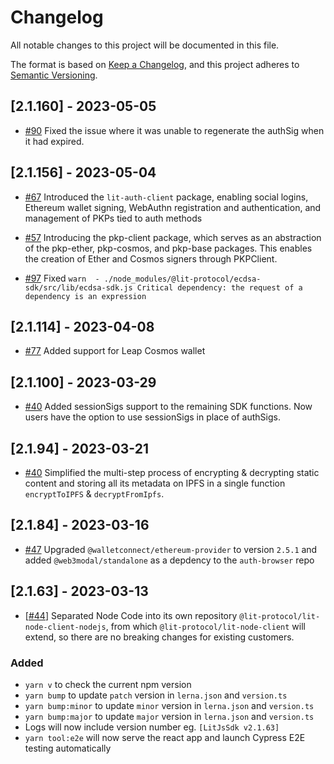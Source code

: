 # Changelog

All notable changes to this project will be documented in this file.

The format is based on [Keep a Changelog](https://keepachangelog.com/en/1.0.0/),
and this project adheres to [Semantic Versioning](https://semver.org/spec/v2.0.0.html).

## [2.1.160] - 2023-05-05

- [#90](https://github.com/LIT-Protocol/js-sdk/issues/90) Fixed the issue where it was unable to regenerate the authSig when it had expired.

## [2.1.156] - 2023-05-04

- [#67](https://github.com/LIT-Protocol/js-sdk/pull/67) Introduced the `lit-auth-client` package, enabling social logins, Ethereum wallet signing, WebAuthn registration and authentication, and management of PKPs tied to auth methods

- [#57](https://github.com/LIT-Protocol/js-sdk/pull/57) Introducing the pkp-client package, which serves as an abstraction of the pkp-ether, pkp-cosmos, and pkp-base packages. This enables the creation of Ether and Cosmos signers through PKPClient.

- [#97](https://github.com/LIT-Protocol/js-sdk/pull/97) Fixed `warn  - ./node_modules/@lit-protocol/ecdsa-sdk/src/lib/ecdsa-sdk.js Critical dependency: the request of a dependency is an expression`

## [2.1.114] - 2023-04-08

- [#77](https://github.com/LIT-Protocol/js-sdk/pull/77) Added support for Leap Cosmos wallet

## [2.1.100] - 2023-03-29

- [#40](https://github.com/LIT-Protocol/js-sdk/pull/54) Added sessionSigs support to the remaining SDK functions. Now users have the option to use sessionSigs in place of authSigs.

## [2.1.94] - 2023-03-21

- [#40](https://github.com/LIT-Protocol/js-sdk/pull/40) Simplified the multi-step process of encrypting & decrypting static content and storing all its metadata on IPFS in a single function `encryptToIPFS` & `decryptFromIpfs`.

## [2.1.84] - 2023-03-16

- [#47](https://github.com/LIT-Protocol/js-sdk/pull/47) Upgraded `@walletconnect/ethereum-provider` to version `2.5.1` and added `@web3modal/standalone` as a depdency to the `auth-browser` repo

## [2.1.63] - 2023-03-13

- [[#44](https://github.com/LIT-Protocol/js-sdk/pull/44)] Separated Node Code into its own repository `@lit-protocol/lit-node-client-nodejs`, from which `@lit-protocol/lit-node-client` will extend, so there are no breaking changes for existing customers.

### Added

- `yarn v` to check the current npm version
- `yarn bump` to update `patch` version in `lerna.json` and `version.ts`
- `yarn bump:minor` to update `minor` version in `lerna.json` and `version.ts`
- `yarn bump:major` to update `major` version in `lerna.json` and `version.ts`
- Logs will now include version number eg. `[LitJsSdk v2.1.63]`
- `yarn tool:e2e` will now serve the react app and launch Cypress E2E testing automatically
